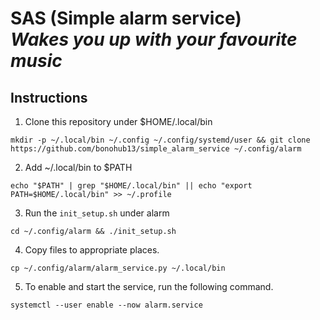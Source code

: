 # SAS (Simple alarm service)<br/>_Wakes you up with your favourite music_

## Instructions
1. Clone this repository under $HOME/.local/bin
```
mkdir -p ~/.local/bin ~/.config ~/.config/systemd/user && git clone https://github.com/bonohub13/simple_alarm_service ~/.config/alarm
```
2. Add ~/.local/bin to $PATH
```
echo "$PATH" | grep "$HOME/.local/bin" || echo "export PATH=$HOME/.local/bin" >> ~/.profile
```
3. Run the ```init_setup.sh``` under alarm
```
cd ~/.config/alarm && ./init_setup.sh
```
4. Copy files to appropriate places.
```
cp ~/.config/alarm/alarm_service.py ~/.local/bin
```
5. To enable and start the service, run the following command.
```
systemctl --user enable --now alarm.service
```
